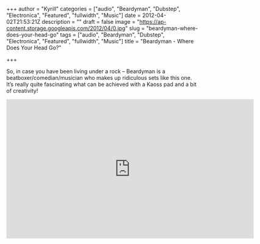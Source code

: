 +++
author = "Kyrill"
categories = ["audio", "Beardyman", "Dubstep", "Electronica", "Featured", "fullwidth", "Music"]
date = 2012-04-02T21:53:21Z
description = ""
draft = false
image = "https://ap-content.storage.googleapis.com/2012/04/0.jpg"
slug = "beardyman-where-does-your-head-go"
tags = ["audio", "Beardyman", "Dubstep", "Electronica", "Featured", "fullwidth", "Music"]
title = "Beardyman - Where Does Your Head Go?"

+++


So, in case you have been living under a rock – Beardyman is a beatboxer/comedian/musician who makes up ridiculous sets like this one. It’s really quite fascinating what can be achieved with a Kaoss pad and a bit of creativity!

<iframe allowfullscreen="" frameborder="0" height="365" src="https://www.youtube.com/embed/9wtMzPvl88w?feature=oembed" width="648"></iframe>


